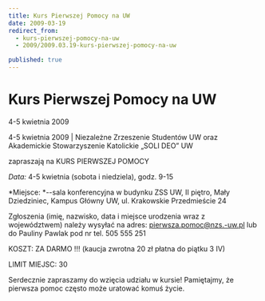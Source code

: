 ```yaml
---
title: Kurs Pierwszej Pomocy na UW
date: 2009-03-19
redirect_from: 
  - kurs-pierwszej-pomocy-na-uw
  - 2009/2009.03.19-kurs-pierwszej-pomocy-na-uw

published: true
---
```




# Kurs Pierwszej Pomocy na UW

<time>4-5 kwietnia 2009</time>

4-5 kwietnia 2009 | 
Niezależne Zrzeszenie Studentów UW 
oraz 
Akademickie Stowarzyszenie Katolickie &#8222;SOLI DEO&#8221; UW

zapraszają na KURS PIERWSZEJ POMOCY 

*Data:* 4-5 kwietnia (sobota i niedziela), godz. 9-15

*Miejsce:
*--sala konferencyjna w budynku ZSS UW, II piętro, Mały Dziedziniec, Kampus Główny UW, ul. Krakowskie Przedmieście 24


Zgłoszenia (imię, nazwisko, data i miejsce urodzenia wraz z województwem) należy wysyłać na adres: pierwsza.pomoc@nzs.-uw.pl lub do Pauliny Pawlak pod nr tel. 505 555 251

KOSZT: ZA DARMO !!! (kaucja zwrotna 20 zł płatna do piątku 3 IV)


LIMIT MIEJSC: 30 

Serdecznie zapraszamy do wzięcia udziału w kursie!
Pamiętajmy, że pierwsza pomoc często może uratować komuś życie. 



<!--CONTENT FROM OLD SERVER (jos before 2013): 4-5 kwietnia 2009 | 
Niezależne Zrzeszenie Studentów UW 
oraz 
Akademickie Stowarzyszenie Katolickie &#8222;SOLI DEO&#8221; UW

zapraszają na KURS PIERWSZEJ POMOCY 

*Data:* 4-5 kwietnia (sobota i niedziela), godz. 9-15

*Miejsce:
*--sala konferencyjna w budynku ZSS UW, II piętro, Mały Dziedziniec, Kampus Główny UW, ul. Krakowskie Przedmieście 24


Zgłoszenia (imię, nazwisko, data i miejsce urodzenia wraz z województwem) należy wysyłać na adres: pierwsza.pomoc@nzs.-uw.pl lub do Pauliny Pawlak pod nr tel. 505 555 251

KOSZT: ZA DARMO !!! (kaucja zwrotna 20 zł płatna do piątku 3 IV)


LIMIT MIEJSC: 30 

Serdecznie zapraszamy do wzięcia udziału w kursie!
Pamiętajmy, że pierwsza pomoc często może uratować komuś życie. 


-->

<!--{{json:{"created_date":"2009-03-19 23:47:08","publish_down":"0000-00-00 00:00:00","id":"730"}}}-->